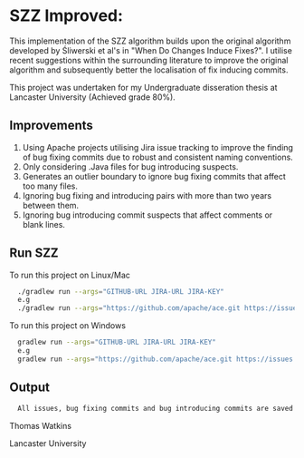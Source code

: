 
# SZZ Improved: 

This implementation of the SZZ algorithm builds upon the original algorithm developed by Śliwerski et al's in "When Do Changes Induce Fixes?". I utilise recent suggestions within the surrounding literature to improve the original algorithm and subsequently better the localisation of fix inducing commits.

This project was undertaken for my Undergraduate disseration thesis at Lancaster University (Achieved grade 80%). 




## Improvements

1. Using Apache projects utilising Jira issue tracking to improve the finding of bug fixing commits due to robust and consistent naming conventions.
2. Only considering .Java files for bug introducing suspects.
3. Generates an outlier boundary to ignore bug fixing commits that affect too many files.
4. Ignoring bug fixing and introducing pairs with more than two years between them.
5. Ignoring bug introducing commit suspects that affect comments or blank lines.


## Run SZZ

To run this project on Linux/Mac

```bash
  ./gradlew run --args="GITHUB-URL JIRA-URL JIRA-KEY"
  e.g
  ./gradlew run --args="https://github.com/apache/ace.git https://issues.apache.org/jira/projects/ACE ACE"
```

To run this project on Windows

```bash
  gradlew run --args="GITHUB-URL JIRA-URL JIRA-KEY"
  e.g
  gradlew run --args="https://github.com/apache/ace.git https://issues.apache.org/jira/projects/ACE ACE"
```


## Output


```bash
  All issues, bug fixing commits and bug introducing commits are saved in csv files.
```



Thomas Watkins

Lancaster University
